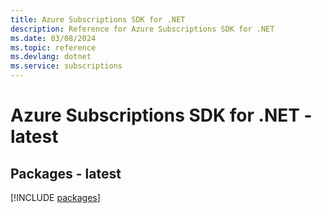```yaml
---
title: Azure Subscriptions SDK for .NET
description: Reference for Azure Subscriptions SDK for .NET
ms.date: 03/08/2024
ms.topic: reference
ms.devlang: dotnet
ms.service: subscriptions
---
```

# Azure Subscriptions SDK for .NET - latest
## Packages - latest
[!INCLUDE [packages](subscriptions-index.md)]
